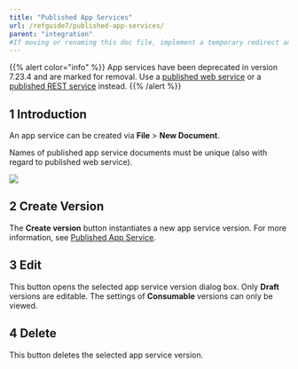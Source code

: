 ```yaml
---
title: "Published App Services"
url: /refguide7/published-app-services/
parent: "integration"
#If moving or renaming this doc file, implement a temporary redirect and let the respective team know they should update the URL in the product. See Mapping to Products for more details.
---
```


{{% alert color="info" %}}
App services have been deprecated in version 7.23.4 and are marked for removal. Use a [published web service](/refguide7/published-web-services/) or a [published REST service](/refguide7/published-rest-services/) instead.
{{% /alert %}}

## 1 Introduction

An app service can be created via **File** > **New Document**.

Names of published app service documents must be unique (also with regard to published web service).

![](/attachments/refguide7/desktop-modeler/integration/published-app-services/16843911.png)

## 2 Create Version

The **Create version** button instantiates a new app service version. For more information, see [Published App Service](/refguide7/published-app-service/).

## 3 Edit

This button opens the selected app service version dialog box. Only **Draft** versions are editable. The settings of **Consumable** versions can only be viewed.

## 4 Delete

This button deletes the selected app service version.
